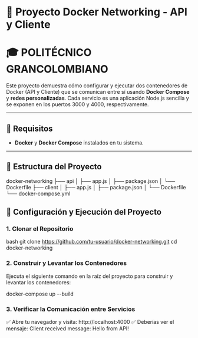 # 🚀 Proyecto Docker Networking - API y Cliente
# 🎓 POLITÉCNICO GRANCOLOMBIANO

Este proyecto demuestra cómo configurar y ejecutar dos contenedores de Docker (API y Cliente) que se comunican entre sí usando **Docker Compose** y **redes personalizadas**. Cada servicio es una aplicación Node.js sencilla y se exponen en los puertos 3000 y 4000, respectivamente.

---

## 📝 Requisitos

- **Docker** y **Docker Compose** instalados en tu sistema.

---

## 📂 Estructura del Proyecto

docker-networking ├── api │ ├── app.js │ ├── package.json │ └── Dockerfile ├── client │ ├── app.js │ ├── package.json │ └── Dockerfile └── docker-compose.yml

##  🔩 Configuración y Ejecución del Proyecto

### 1. **Clonar el Repositorio**
   bash
   git clone https://github.com/tu-usuario/docker-networking.git
   cd docker-networking

### 2. **Construir y Levantar los Contenedores**

Ejecuta el siguiente comando en la raíz del proyecto para construir y levantar los contenedores:

  docker-compose up --build

### 3. **Verificar la Comunicación entre Servicios**

✅ Abre tu navegador y visita: http://localhost:4000
✅ Deberías ver el mensaje: Client received message: Hello from API!

